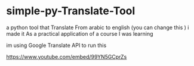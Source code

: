 # simple-py-Translate-Tool
a python tool that Translate From arabic to english (you can change this )
i made it As a practical application of a course I was learning

im using Google Translate API to run this 

https://www.youtube.com/embed/99YN5GCprZs
